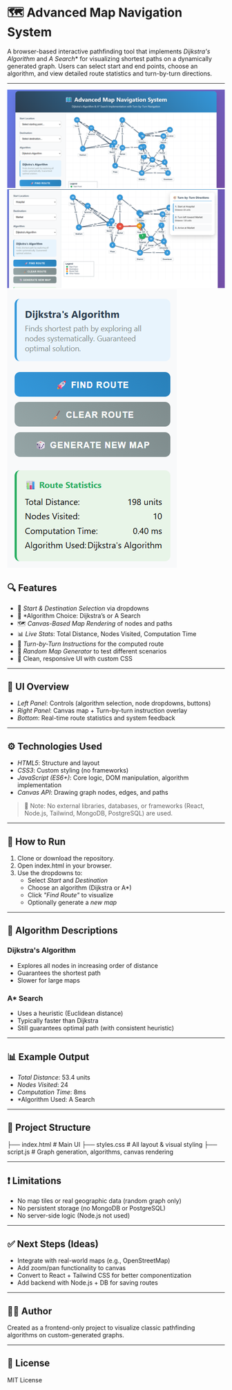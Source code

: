 # 🗺 Advanced Map Navigation System

A browser-based interactive pathfinding tool that implements *Dijkstra's Algorithm* and *A Search** for visualizing shortest paths on a dynamically generated graph. Users can select start and end points, choose an algorithm, and view detailed route statistics and turn-by-turn directions.

---

![Map Navigation Screenshot](./Map%20Navigation%201.png)
![Map Navigation Screenshot](./Map%20Navigation%202.png)
![Map Navigation Screenshot](./Map%20Navigation%203.png)

## 🔍 Features

- 🎯 *Start & Destination Selection* via dropdowns
- 🚦 *Algorithm Choice: Dijkstra’s or A Search
- 🗺 *Canvas-Based Map Rendering* of nodes and paths
- 📊 *Live Stats*: Total Distance, Nodes Visited, Computation Time
- 🧭 *Turn-by-Turn Instructions* for the computed route
- 🎲 *Random Map Generator* to test different scenarios
- 💅 Clean, responsive UI with custom CSS

---

## 📸 UI Overview

- *Left Panel*: Controls (algorithm selection, node dropdowns, buttons)
- *Right Panel*: Canvas map + Turn-by-turn instruction overlay
- *Bottom*: Real-time route statistics and system feedback

---

## ⚙ Technologies Used

- *HTML5*: Structure and layout
- *CSS3*: Custom styling (no frameworks)
- *JavaScript (ES6+)*: Core logic, DOM manipulation, algorithm implementation
- *Canvas API*: Drawing graph nodes, edges, and paths

> 🧠 Note: No external libraries, databases, or frameworks (React, Node.js, Tailwind, MongoDB, PostgreSQL) are used.

---

## 🚀 How to Run

1. Clone or download the repository.
2. Open index.html in your browser.
3. Use the dropdowns to:
   - Select *Start* and *Destination*
   - Choose an algorithm (Dijkstra or A*)
   - Click *"Find Route"* to visualize
   - Optionally generate a *new map*

---

## 🧠 Algorithm Descriptions

### Dijkstra's Algorithm
- Explores all nodes in increasing order of distance
- Guarantees the shortest path
- Slower for large maps

### A* Search
- Uses a heuristic (Euclidean distance)
- Typically faster than Dijkstra
- Still guarantees optimal path (with consistent heuristic)

---

## 📊 Example Output

- *Total Distance*: 53.4 units  
- *Nodes Visited*: 24  
- *Computation Time*: 8ms  
- *Algorithm Used: A Search  

---

## 📁 Project Structure

├── index.html # Main UI
├── styles.css # All layout & visual styling
├── script.js # Graph generation, algorithms, canvas rendering


---

## ❗ Limitations

- No map tiles or real geographic data (random graph only)
- No persistent storage (no MongoDB or PostgreSQL)
- No server-side logic (Node.js not used)

---

## ✅ Next Steps (Ideas)

- Integrate with real-world maps (e.g., OpenStreetMap)
- Add zoom/pan functionality to canvas
- Convert to React + Tailwind CSS for better componentization
- Add backend with Node.js + DB for saving routes

---

## 🧑‍💻 Author

Created as a frontend-only project to visualize classic pathfinding algorithms on custom-generated graphs.

---

## 📄 License

MIT License
